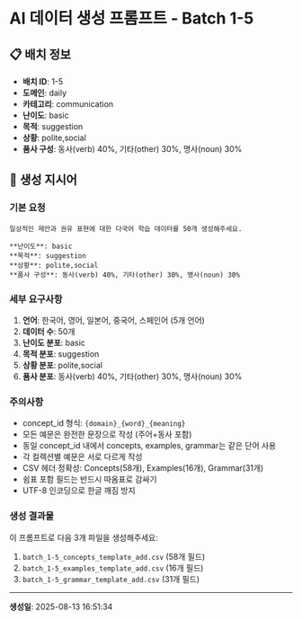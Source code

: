 # AI 데이터 생성 프롬프트 - Batch 1-5

## 📋 배치 정보

- **배치 ID**: 1-5
- **도메인**: daily
- **카테고리**: communication
- **난이도**: basic
- **목적**: suggestion
- **상황**: polite,social
- **품사 구성**: 동사(verb) 40%, 기타(other) 30%, 명사(noun) 30%

## 🎯 생성 지시어

### 기본 요청
```
일상적인 제안과 권유 표현에 대한 다국어 학습 데이터를 50개 생성해주세요.

**난이도**: basic
**목적**: suggestion
**상황**: polite,social
**품사 구성**: 동사(verb) 40%, 기타(other) 30%, 명사(noun) 30%
```

### 세부 요구사항

1. **언어**: 한국어, 영어, 일본어, 중국어, 스페인어 (5개 언어)
2. **데이터 수**: 50개
3. **난이도 분포**: basic
4. **목적 분포**: suggestion
5. **상황 분포**: polite,social
6. **품사 분포**: 동사(verb) 40%, 기타(other) 30%, 명사(noun) 30%

### 주의사항

- concept_id 형식: `{domain}_{word}_{meaning}`
- 모든 예문은 완전한 문장으로 작성 (주어+동사 포함)
- 동일 concept_id 내에서 concepts, examples, grammar는 같은 단어 사용
- 각 컬렉션별 예문은 서로 다르게 작성
- CSV 헤더 정확성: Concepts(58개), Examples(16개), Grammar(31개)
- 쉼표 포함 필드는 반드시 따옴표로 감싸기
- UTF-8 인코딩으로 한글 깨짐 방지

### 생성 결과물

이 프롬프트로 다음 3개 파일을 생성해주세요:
1. `batch_1-5_concepts_template_add.csv` (58개 필드)
2. `batch_1-5_examples_template_add.csv` (16개 필드)  
3. `batch_1-5_grammar_template_add.csv` (31개 필드)

---

**생성일**: 2025-08-13 16:51:34
